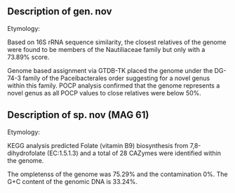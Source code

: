 ## Description of  gen. nov

Etymology:

Based on 16S rRNA sequence similarity, the closest relatives of the genome were found to be 
members of the Nautiliaceae family but only with a 73.89% score. 

Genome based assignment via GTDB-TK placed the genome under the DG-74-3 family of the Paceibacterales order
suggesting for a novel genus within this family. 
POCP analysis confirmed that the genome represents a novel genus 
as all POCP values to close relatives were below 50%.



## Description of  sp. nov (MAG 61)

Etymology:

KEGG analysis predicted Folate (vitamin B9) biosynthesis from 7,8-dihydrofolate (EC:1.5.1.3)
and a total of 28 CAZymes were identified within the genome.

The ompletenss of the genome was 75.29% and the contamination 0%.
The G+C content of the genomic DNA is 33.24%.
